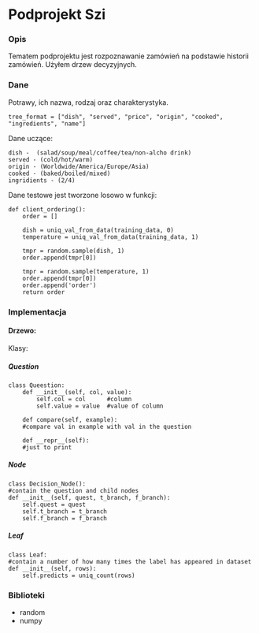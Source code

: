 # Podprojekt Szi

### Opis

Tematem podprojektu jest rozpoznawanie zamówień na podstawie historii zamówień.
Użyłem drzew decyzyjnych.

### Dane

Potrawy, ich nazwa, rodzaj oraz charakterystyka.

    tree_format = ["dish", "served", "price", "origin", "cooked", "ingredients", "name"]

Dane uczące:
    
    dish -  (salad/soup/meal/coffee/tea/non-alcho drink)
    served - (cold/hot/warm)
    origin - (Worldwide/America/Europe/Asia)
    cooked - (baked/boiled/mixed)
    ingridients - (2/4)

Dane testowe jest tworzone losowo w funkcji:  
 
    def client_ordering():
        order = []

        dish = uniq_val_from_data(training_data, 0)
        temperature = uniq_val_from_data(training_data, 1)

        tmpr = random.sample(dish, 1)
        order.append(tmpr[0])

        tmpr = random.sample(temperature, 1)
        order.append(tmpr[0])
        order.append('order')
        return order
  

### Implementacja

#### Drzewo:

Klasy: 
##### Question
    class Queestion:
        def __init__(self, col, value):
            self.col = col      #column
            self.value = value  #value of column
     
        def compare(self, example):
        #compare val in example with val in the question
            
        def __repr__(self):
        #just to print    
        
##### Node
    class Decision_Node():
    #contain the question and child nodes
    def __init__(self, quest, t_branch, f_branch):
        self.quest = quest
        self.t_branch = t_branch
        self.f_branch = f_branch
        
##### Leaf
    class Leaf:
    #contain a number of how many times the label has appeared in dataset
    def __init__(self, rows):
        self.predicts = uniq_count(rows)

 
### Biblioteki

* random
* numpy

